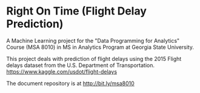 # Right On Time (Flight Delay Prediction)
A Machine Learning project for the "Data Programming for Analytics" Course (MSA 8010) in MS in Analytics Program at Georgia State University.

This project deals with prediction of flight delays using the 2015 Flight delays dataset from the U.S. Department of Transportation. https://www.kaggle.com/usdot/flight-delays

The document repository is at http://bit.ly/msa8010
